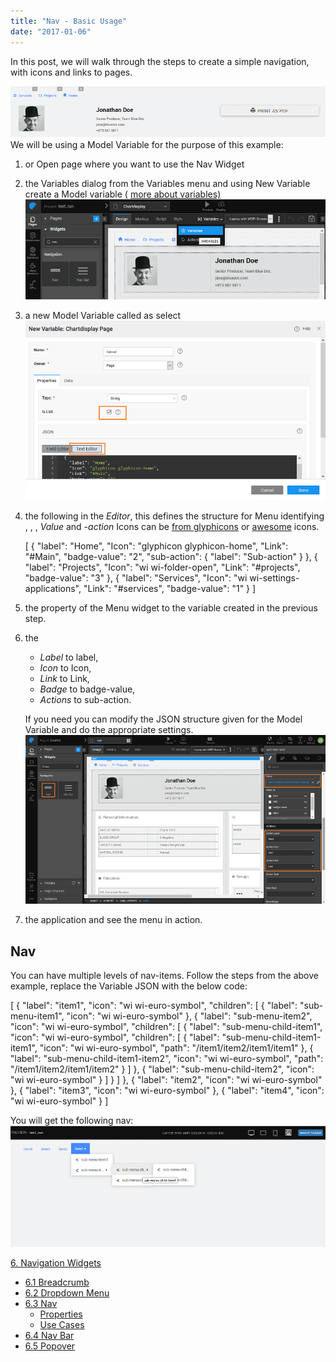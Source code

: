 ```yaml
---
title: "Nav - Basic Usage"
date: "2017-01-06"
---
```


In this post, we will walk through the steps to create a simple navigation, with icons and links to pages.

[![](../assets/nav_run.png)](../assets/nav_run.png) We will be using a Model Variable for the purpose of this example:

1. or Open page where you want to use the Nav Widget
2. the Variables dialog from the Variables menu and using New Variable create a Model variable ( [more about variables)](/learn/app-development/variables/model-variable/) [![](../assets/Nav_Var_create.png)](../assets/Nav_Var_create.png)
3. a new Model Variable called as select [![](../assets/nav_var.png)](../assets/nav_var.png)
4. the following in the _Editor_, this defines the structure for Menu identifying , , , _Value_ and _\-action_ Icons can be [from glyphicons](http://glyphicons.com/) or [awesome](https://fortawesome.github.io/Font-Awesome/cheatsheet/) icons.
    
    \[
      {
        "label": "Home",
        "Icon": "glyphicon glyphicon-home",
        "Link": "#Main",
        "badge-value": "2",
        "sub-action": {
          "label": "Sub-action"
        }
      },
      {
        "label": "Projects",
        "Icon": "wi wi-folder-open",
        "Link": "#projects",
        "badge-value": "3"
      },
      {
        "label": "Services",
        "Icon": "wi wi-settings-applications",
        "Link": "#services",
        "badge-value": "1"
      }
    \]
    
5. the property of the Menu widget to the variable created in the previous step.
6. the
    
    - _Label_ to label,
    - _Icon_ to Icon,
    - _Link_ to Link,
    - _Badge_ to badge-value,
    - _Actions_ to sub-action.
    
    If you need you can modify the JSON structure given for the Model Variable and do the appropriate settings. [![](../assets/nav_props.png)](../assets/nav_props.png)
7. the application and see the menu in action.

## Nav

You can have multiple levels of nav-items. Follow the steps from the above example, replace the Variable JSON with the below code:

\[
{
"label": "item1",
"icon": "wi wi-euro-symbol",
"children": \[
{
"label": "sub-menu-item1",
"icon": "wi wi-euro-symbol"
},
{
"label": "sub-menu-item2",
"icon": "wi wi-euro-symbol",
"children": \[
{
"label": "sub-menu-child-item1",
"icon": "wi wi-euro-symbol",
"children": \[
{
"label": "sub-menu-child-item1-item1",
"icon": "wi wi-euro-symbol",
"path": "/item1/item2/item1/item1"
},
{
"label": "sub-menu-child-item1-item2",
"icon": "wi wi-euro-symbol",
"path": "/item1/item2/item1/item2"
}
\]
},
{
"label": "sub-menu-child-item2",
"icon": "wi wi-euro-symbol"
}
\]
}
\]
},
{
"label": "item2",
"icon": "wi wi-euro-symbol"
},
{
"label": "item3",
"icon": "wi wi-euro-symbol"
},
{
"label": "item4",
"icon": "wi wi-euro-symbol"
}
\]

You will get the following nav: [![](../assets/nested_nav_items.png)](../assets/nested_nav_items.png)

[6\. Navigation Widgets](/learn/app-development/widgets/widget-library/#nav-widgets)

- [6.1 Breadcrumb](/learn/app-development/widgets/navigation/breadcrumb/)
- [6.2 Dropdown Menu](/learn/app-development/widgets/navigation/dropdown-menu/)
- [6.3 Nav](/learn/app-development/widgets/navigation/nav/)
    - [Properties](/learn/app-development/widgets/navigation/nav/#properties)
    - [Use Cases](/learn/app-development/widgets/navigation/nav/#use-cases)
- [6.4 Nav Bar](/learn/app-development/widgets/navigation/nav-bar/)
- [6.5 Popover](/learn/app-development/widgets/navigation/popover/)
